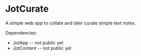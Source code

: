 JotCurate
=========

A simple web app to collate and later curate simple text notes.


Dependencies:

* JotApp -- not public yet
* JotContent -- not public yet


